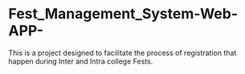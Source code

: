 # Fest_Management_System-Web-APP-
This is a project designed to facilitate the process of registration that happen during Inter and Intra college Fests.
